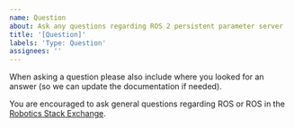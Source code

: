 ```yaml
---
name: Question
about: Ask any questions regarding ROS 2 persistent parameter server
title: '[Question]'
labels: 'Type: Question'
assignees: ''
---
```


When asking a question please also include where you looked for an answer (so we can update the documentation if needed).

You are encouraged to ask general questions regarding ROS or ROS in the [Robotics Stack Exchange](https://robotics.stackexchange.com/).
